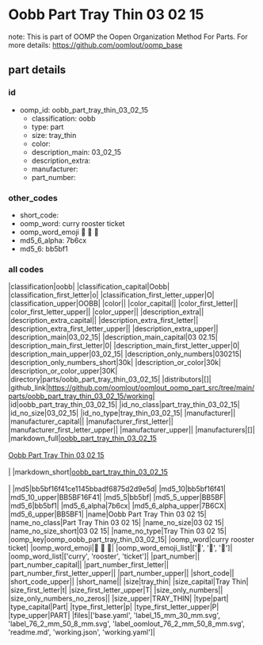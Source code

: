 # Oobb Part Tray Thin 03 02 15  

note: This is part of OOMP the Oopen Organization Method For Parts. For more details: https://github.com/oomlout/oomp_base

##  part details





### id
* oomp_id: oobb_part_tray_thin_03_02_15
  * classification: oobb
  * type: part
  * size: tray_thin
  * color: 
  * description_main: 03_02_15
  * description_extra: 
  * manufacturer: 
  * part_number: 

### other_codes
* short_code: 
* oomp_word: curry rooster ticket
* oomp_word_emoji :curry: :rooster: :ticket:
* md5_6_alpha: 7b6cx
* md5_6: bb5bf1

### all codes 
|classification|oobb|
|classification_capital|Oobb|
|classification_first_letter|o|
|classification_first_letter_upper|O|
|classification_upper|OOBB|
|color||
|color_capital||
|color_first_letter||
|color_first_letter_upper||
|color_upper||
|description_extra||
|description_extra_capital||
|description_extra_first_letter||
|description_extra_first_letter_upper||
|description_extra_upper||
|description_main|03_02_15|
|description_main_capital|03 02.15|
|description_main_first_letter|0|
|description_main_first_letter_upper|0|
|description_main_upper|03_02_15|
|description_only_numbers|030215|
|description_only_numbers_short|30k|
|description_or_color|30k|
|description_or_color_upper|30K|
|directory|parts/oobb_part_tray_thin_03_02_15|
|distributors|[]|
|github_link|https://github.com/oomlout/oomlout_oomp_part_src/tree/main/parts/oobb_part_tray_thin_03_02_15/working|
|id|oobb_part_tray_thin_03_02_15|
|id_no_class|part_tray_thin_03_02_15|
|id_no_size|03_02_15|
|id_no_type|tray_thin_03_02_15|
|manufacturer||
|manufacturer_capital||
|manufacturer_first_letter||
|manufacturer_first_letter_upper||
|manufacturer_upper||
|manufacturers|[]|
|markdown_full|[oobb_part_tray_thin_03_02_15](https://github.com/oomlout/oomlout_oomp_part_src/tree/main/parts/oobb_part_tray_thin_03_02_15/working)<br>[](https://github.com/oomlout/oomlout_oomp_part_src/tree/main/parts/oobb_part_tray_thin_03_02_15/working)<br>[Oobb Part Tray Thin 03 02 15](https://github.com/oomlout/oomlout_oomp_part_src/tree/main/parts/oobb_part_tray_thin_03_02_15/working)<br><br>|
|markdown_short|[oobb_part_tray_thin_03_02_15](https://github.com/oomlout/oomlout_oomp_part_src/tree/main/parts/oobb_part_tray_thin_03_02_15/working)<br><br>|
|md5|bb5bf16f41ce1145bbadf6875d2d9e5d|
|md5_10|bb5bf16f41|
|md5_10_upper|BB5BF16F41|
|md5_5|bb5bf|
|md5_5_upper|BB5BF|
|md5_6|bb5bf1|
|md5_6_alpha|7b6cx|
|md5_6_alpha_upper|7B6CX|
|md5_6_upper|BB5BF1|
|name|Oobb Part Tray Thin 03 02 15|
|name_no_class|Part Tray Thin 03 02 15|
|name_no_size|03 02 15|
|name_no_size_short|03 02 15|
|name_no_type|Tray Thin 03 02 15|
|oomp_key|oomp_oobb_part_tray_thin_03_02_15|
|oomp_word|curry rooster ticket|
|oomp_word_emoji|:curry: :rooster: :ticket:|
|oomp_word_emoji_list|[':curry:', ':rooster:', ':ticket:']|
|oomp_word_list|['curry', 'rooster', 'ticket']|
|part_number||
|part_number_capital||
|part_number_first_letter||
|part_number_first_letter_upper||
|part_number_upper||
|short_code||
|short_code_upper||
|short_name||
|size|tray_thin|
|size_capital|Tray Thin|
|size_first_letter|t|
|size_first_letter_upper|T|
|size_only_numbers||
|size_only_numbers_no_zeros||
|size_upper|TRAY_THIN|
|type|part|
|type_capital|Part|
|type_first_letter|p|
|type_first_letter_upper|P|
|type_upper|PART|
|files|['base.yaml', 'label_15_mm_30_mm.svg', 'label_76_2_mm_50_8_mm.svg', 'label_oomlout_76_2_mm_50_8_mm.svg', 'readme.md', 'working.json', 'working.yaml']|
